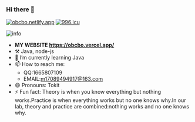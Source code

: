 ### Hi there 👋

[![obcbo.netlify.app](https://img.shields.io/badge/BLOG-ObcbOの窝-blue?style=flat-square&logo=appveyor&logo=hexo)](https://obcbo.vercel.app/)
[![996.icu](https://img.shields.io/badge/link-996.icu-red.svg?style=flat-square&logo=appveyor)](https://996.icu)

![info](https://github-readme-stats.vercel.app/api?username=ObcbO&show_icons=true&count_private=true&hide=prs&theme=default_repocard)

- **MY WEBSITE <https://obcbo.vercel.app/>**
- ⚒️ Java, node-js
- 🌱 I’m currently learning Java
- 📫 How to reach me: 
    - QQ:1665807109 
    - EMAIL:m17089494917@163.com
- 😄 Pronouns: Tokit
- ⚡ Fun fact: Theory is when you know everything but nothing works.Practice is when everything works but no one knows why.In our lab, theory and practice are combined:nothing works and no one knows why.
